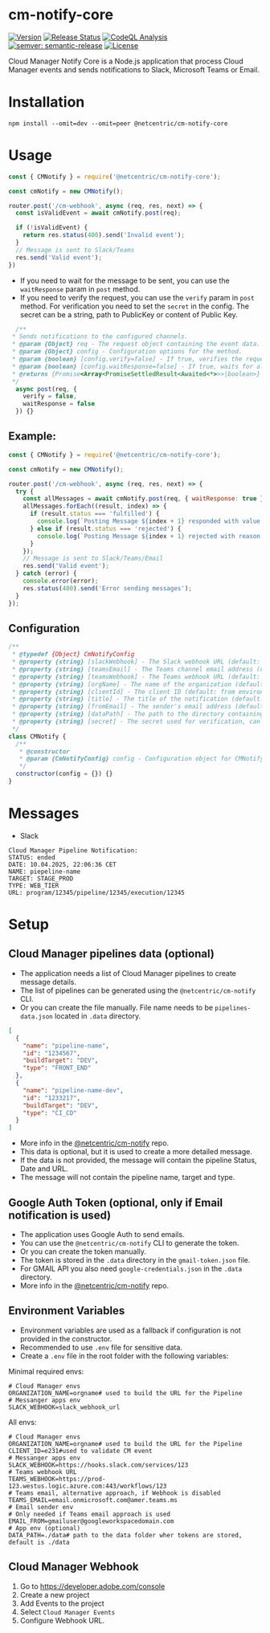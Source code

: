 # cm-notify-core
[![Version](https://img.shields.io/npm/v/@netcentric/cm-notify-core.svg)](https://npmjs.org/package/@netcentric/cm-notify-core)
[![Release Status](https://github.com/Netcentric/cm-notify-core/actions/workflows/release.yml/badge.svg)](https://github.com/Netcentric/cm-notify-core/actions/workflows/release.yml)
[![CodeQL Analysis](https://github.com/netcentric/cm-notify-core/workflows/CodeQL/badge.svg?branch=main)](https://github.com/netcentric/cm-notify-core/actions)
[![semver: semantic-release](https://img.shields.io/badge/semver-semantic--release-blue.svg)](https://github.com/semantic-release/semantic-release)
[![License](https://img.shields.io/badge/License-Apache%202.0-blue.svg)](https://opensource.org/licenses/Apache-2.0)

Cloud Manager Notify Core is a Node.js application that process Cloud Manager events and sends notifications to Slack, Microsoft Teams or Email.

# Installation
```
npm install --omit=dev --omit=peer @netcentric/cm-notify-core
```

# Usage

```javascript
const { CMNotify } = require('@netcentric/cm-notify-core');

const cmNotify = new CMNotify();

router.post('/cm-webhook', async (req, res, next) => {
  const isValidEvent = await cmNotify.post(req);

  if (!isValidEvent) {
    return res.status(400).send('Invalid event');
  }
  // Message is sent to Slack/Teams
  res.send('Valid event');
})
```

 - If you need to wait for the message to be sent, you can use the `waitResponse` param in `post` method.
 - If you need to verify the request, you can use the `verify` param in `post` method. For verification you need to set the `secret` in the config. The secret can be a string, path to PublicKey or content of Public Key.

```javascript
  /**
 * Sends notifications to the configured channels.
 * @param {Object} req - The request object containing the event data.
 * @param {Object} config - Configuration options for the method.
 * @param {boolean} [config.verify=false] - If true, verifies the request signature before processing.
 * @param {boolean} [config.waitResponse=false] - If true, waits for all notifications to be settled before returning.
 * @returns {Promise<Array<PromiseSettledResult<Awaited<*>>>|boolean>} - Returns a promise that resolves to the notification results or a boolean.
 */
  async post(req, {
    verify = false,
    waitResponse = false
  }) {}
```

## Example:

```javascript
const { CMNotify } = require('@netcentric/cm-notify-core');

const cmNotify = new CMNotify();

router.post('/cm-webhook', async (req, res, next) => {
  try {
    const allMessages = await cmNotify.post(req, { waitResponse: true });
    allMessages.forEach((result, index) => {
      if (result.status === 'fulfilled') {
        console.log(`Posting Message ${index + 1} responded with value:`, result.value);
      } else if (result.status === 'rejected') {
        console.log(`Posting Message ${index + 1} rejected with reason:`, result.reason);
      }
    });
    // Message is sent to Slack/Teams/Email
    res.send('Valid event');
  } catch (error) {
    console.error(error);
    res.status(400).send('Error sending messages');
  }
});
```

## Configuration

```javascript
/**
 * @typedef {Object} CmNotifyConfig
 * @property {string} [slackWebhook] - The Slack webhook URL (default: from environment variable SLACK_WEBHOOK).
 * @property {string} [teamsEmail] - The Teams channel email address (default: from environment variable TEAMS_EMAIL).
 * @property {string} [teamsWebhook] - The Teams webhook URL (default: from environment variable TEAMS_WEBHOOK).
 * @property {string} [orgName] - The name of the organization (default: from environment variable ORGANIZATION_NAME).
 * @property {string} [clientId] - The client ID (default: from environment variable CLIENT_ID).
 * @property {string} [title] - The title of the notification (default: 'Cloud Manager Pipeline Notification').
 * @property {string} [fromEmail] - The sender's email address (default: from environment variable EMAIL_FROM).
 * @property {string} [dataPath] - The path to the directory containing data JSON files (default: from environment variable DATA_PATH or './data').
 * @property {string} [secret] - The secret used for verification, can be client_secret string, path to PublicKey or content of Public Key (default: from environment variable SECRET).
 */
class CMNotify {
  /**
   * @constructor
   * @param {CmNotifyConfig} config - Configuration object for CMNotify.
   */
  constructor(config = {}) {}
}
```

# Messages
- Slack
```
Cloud Manager Pipeline Notification:
STATUS: ended
DATE: 10.04.2025, 22:06:36 CET
NAME: piepeline-name
TARGET: STAGE_PROD
TYPE: WEB_TIER
URL: program/12345/pipeline/12345/execution/12345
```

# Setup

## Cloud Manager pipelines data (optional)

- The application needs a list of Cloud Manager pipelines to create message details.
- The list of pipelines can be generated using the `@netcentric/cm-notify` CLI.
- Or you can create the file manually. File name needs to be `pipelines-data.json` located in `.data` directory.
```json
[
  {
    "name": "pipeline-name",
    "id": "1234567",
    "buildTarget": "DEV",
    "type": "FRONT_END"
  },
  {
    "name": "pipeline-name-dev",
    "id": "1233217",
    "buildTarget": "DEV",
    "type": "CI_CD"
  }
]
```
- More info in the [@netcentric/cm-notify](https://github.com/netcentric/cm-notify/docs/setup/ADOBE.md) repo.
- This data is optional, but it is used to create a more detailed message.
- If the data is not provided, the message will contain the pipeline Status, Date and URL.
- The message will not contain the pipeline name, target and type.

## Google Auth Token (optional, only if Email notification is used)

- The application uses Google Auth to send emails.
- You can use the `@netcentric/cm-notify` CLI to generate the token.
- Or you can create the token manually. 
- The token is stored in the `.data` directory in the `gmail-token.json` file.
- For GMAIL API you also need `google-credentials.json` in the `.data` directory.
- More info in the [@netcentric/cm-notify](https://github.com/netcentric/cm-notify/docs/setup/GMAIL.md) repo.

## Environment Variables

- Environment variables are used as a fallback if configuration is not provided in the constructor.
- Recommended to use `.env` file for sensitive data.
- Create a `.env` file in the root folder with the following variables:

Minimal required envs:
```
# Cloud Manager envs
ORGANIZATION_NAME=orgname# used to build the URL for the Pipeline
# Messanger apps env
SLACK_WEBHOOK=slack_webhook_url
```
All envs:
```
# Cloud Manager envs
ORGANIZATION_NAME=orgname# used to build the URL for the Pipeline
CLIENT_ID=e231#used to validate CM event
# Messanger apps env
SLACK_WEBHOOK=https://hooks.slack.com/services/123
# Teams webhook URL
TEAMS_WEBHOOK=https://prod-123.westus.logic.azure.com:443/workflows/123
# Teams email, alternative approach, if Webhook is disabled
TEAMS_EMAIL=email.onmicrosoft.com@amer.teams.ms
# Email sender env
# Only needed if Teams email approach is used
EMAIL_FROM=gmailuser@googleworkspacedomain.com
# App env (optional)
DATA_PATH=./data# path to the data folder wher tokens are stored, default is ./data
```

## Cloud Manager Webhook

1. Go to https://developer.adobe.com/console
2. Create a new project
3. Add Events to the project
4. Select `Cloud Manager Events`
5. Configure Webhook URL.
